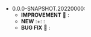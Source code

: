 * 0.0.0-SNAPSHOT.20220000:
    * **IMPROVEMENT** :raised_hands: :
    * **NEW** :+: :
    * **BUG FIX** :bug: :